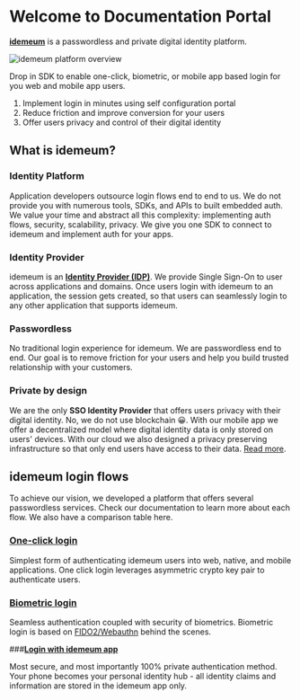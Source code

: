 # Welcome to Documentation Portal

**[idemeum](https://idemeum.com)** is a passwordless and private digital identity platform. 

![idemeum platform overview](/assets/what/platform.png)

Drop in SDK to enable one-click, biometric, or mobile app based login for you web and mobile app users. 

1. Implement login in minutes using self configuration portal 
2. Reduce friction and improve conversion for your users
3. Offer users privacy and control of their digital identity

## What is idemeum?

### Identity Platform

Application developers outsource login flows end to end to us. We do not provide you with numerous tools, SDKs, and APIs to built embedded auth. We value your time and abstract all this complexity: implementing auth flows, security, scalability, privacy. We give you one SDK to connect to idemeum and implement auth for your apps. 

### Identity Provider

idemeum is an **[Identity Provider (IDP)](https://en.wikipedia.org/wiki/Identity_provider)**. We provide Single Sign-On to user across applications and domains. Once users login with idemeum to an application, the session gets created, so that users can seamlessly login to any other application that supports idemeum. 


### Passwordless

No traditional login experience for idemeum. We are passwordless end to end. Our goal is to remove friction for your users and help you build trusted relationship with your customers. 

### Private by design

We are the only **SSO Identity Provider** that offers users privacy with their digital identity. No, we do not use blockchain 😀. With our mobile app we offer a decentralized model where digital identity data is only stored on users' devices. With our cloud we also designed a privacy preserving infrastructure so that only end users have access to their data. [Read more](/overview/privacy/). 

## idemeum login flows

To achieve our vision, we developed a platform that offers several passwordless services. Check our documentation to learn more about each flow. We also have a comparison table here. 

### [**One-click login**](overview/oneclick.md)

Simplest form of authenticating idemeum users into web, native, and mobile applications. One click login leverages asymmetric crypto key pair to authenticate users. 

### [**Biometric login**](overview/biometric.md)

Seamless authentication coupled with security of biometrics. Biometric login is based on [FIDO2/Webauthn](https://en.wikipedia.org/wiki/WebAuthn) behind the scenes.

###[**Login with idemeum app**](overview/loginapp)

Most secure, and most importantly 100% private authentication method. Your phone becomes your personal identity hub - all  identity claims and information are stored in the idemeum app only.